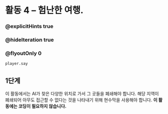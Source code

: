 # 활동 4 – 험난한 여행.

### @explicitHints true
### @hideIteration true 
### @flyoutOnly 0

```python
player.say
```

## 1단계
이 활동에서는 AI가 찾은 다양한 위치로 가서 그 곳들을 폐쇄해야 합니다.
해당 지역이 폐쇄되어 아무도 접근할 수 없다는 것을 나타내기 위해 현수막을 사용해야 합니다. **이 활동에는 코딩이 필요하지 않습니다.**